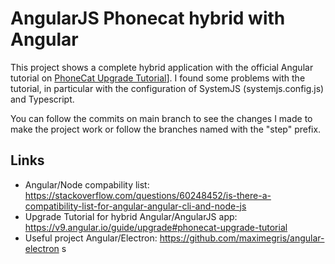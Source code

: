 # AngularJS Phonecat hybrid with Angular

This project shows a complete hybrid application with the official Angular tutorial on [PhoneCat Upgrade Tutorial](https://github.com/user/repo/blob/branch/other_file.md)]. I found some problems with the tutorial, in particular with the configuration of SystemJS (systemjs.config.js) and Typescript.

You can follow the commits on main branch to see the changes I made to make the project work or follow the branches named with the "step" prefix.

## Links
- Angular/Node compability list: https://stackoverflow.com/questions/60248452/is-there-a-compatibility-list-for-angular-angular-cli-and-node-js
- Upgrade Tutorial for hybrid Angular/AngularJS app: https://v9.angular.io/guide/upgrade#phonecat-upgrade-tutorial
- Useful project Angular/Electron: https://github.com/maximegris/angular-electron
s